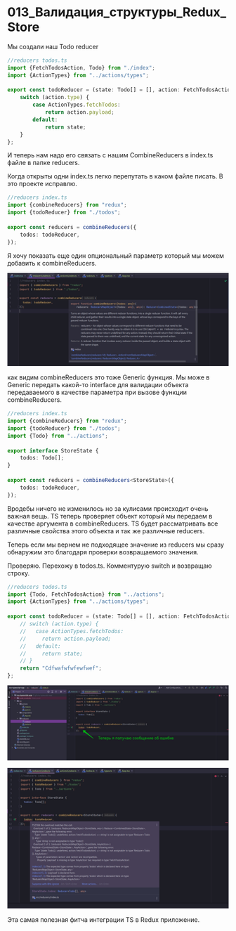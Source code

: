 # 013_Валидация_структуры_Redux_Store

Мы создали наш Todo reducer

```ts
//reducers todos.ts
import {FetchTodosAction, Todo} from "./index";
import {ActionTypes} from "../actions/types";

export const todoReducer = (state: Todo[] = [], action: FetchTodosAction) => {
    switch (action.type) {
        case ActionTypes.fetchTodos:
            return action.payload;
        default:
            return state;
    }
};

```

И теперь нам надо его связать с нашим CombineReducers в index.ts файле в папке reducers.

Когда открыты одни index.ts легко перепутать в каком файле писать. В это проекте исправлю.

```ts
//reducers index.ts
import {combineReducers} from "redux";
import {todoReducer} from "./todos";

export const reducers = combineReducers({
    todos: todoReducer,
});

```

Я хочу показать еще один опциональный параметр который мы можем добавить к combineReducers.

![](img/001.jpg)

как видим combineReducers это тоже Generic функция. Мы може в Generic передать какой-то interface для валидации объекта
передаваемого в качестве параметра при вызове функции combineReducers.

```ts
//reducers index.ts
import {combineReducers} from "redux";
import {todoReducer} from "./todos";
import {Todo} from "../actions";

export interface StoreState {
    todos: Todo[];
}

export const reducers = combineReducers<StoreState>({
    todos: todoReducer,
});

```

Вродебы ничего не изменилось но за кулисами происходит очень важная вещь. TS теперь проверяет объект который мы передаем
в качестве аргумента в combineReducers. TS будет рассматривать все различные свойства этого объекта и так же различные
reducers.

Теперь если мы вернем не подходящее значение из reducers мы сразу обнаружим это благодаря проверки возвращаемого
значения.

Проверяю. Перехожу в todos.ts. Комментурую switch и возвращаю строку.

```ts
//reducers todos.ts
import {Todo, FetchTodosAction} from "../actions";
import {ActionTypes} from "../actions/types";

export const todoReducer = (state: Todo[] = [], action: FetchTodosAction) => {
    // switch (action.type) {
    //   case ActionTypes.fetchTodos:
    //     return action.payload;
    //   default:
    //     return state;
    // }
    return "Cdfwafwfwfewfwef";
};

```

![](img/002.jpg)

![](img/003.jpg)

Эта самая полезная фитча интеграции TS в Redux приложение.


